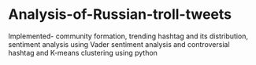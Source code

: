 # Analysis-of-Russian-troll-tweets
Implemented- community formation, trending hashtag and its distribution, sentiment analysis using Vader sentiment analysis and controversial hashtag and K-means clustering using python
